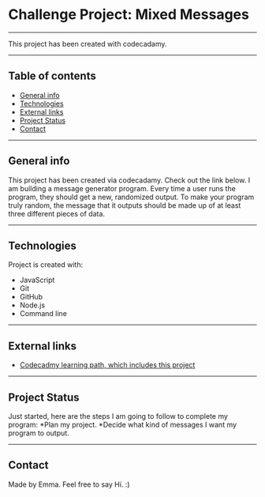 # Challenge Project: Mixed Messages
---
This project has been created with codecadamy. 

--- 

## Table of contents
* [General info](#general-info)
* [Technologies](#technologies)
* [External links](#External-links)
* [Project Status](#Project-Status)
* [Contact](#Contact)

---

## General info
This project has been created via codecadamy. Check out the link below.
I am building a message generator program. Every time a user runs the program, they should get a new, randomized output. To make your program truly random, the message that it outputs should be made up of at least three different pieces of data.

---    
    
## Technologies
Project is created with:
* JavaScript
* Git
* GitHub
* Node.js
* Command line
	
---  
  
## External links
  * [Codecadmy learning path, which includes this project](https://www.codecademy.com/learn/paths/full-stack-engineer-career-path)

---

## Project Status
Just started, here are the steps I am going to follow to complete my program: 
  *Plan my project. 
  *Decide what kind of messages I want my program to output. 
  

---

## Contact
Made by Emma. Feel free to say Hi. :)

